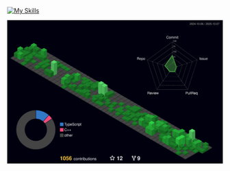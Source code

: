 [![My Skills](https://skillicons.dev/icons?i=py,django,ts,react,nextjs,nestjs,go,dart,flutter,express,prisma)](https://www.linkedin.com/in/leonardo-freitas-070298110/)


![](./profile-3d-contrib/profile-night-green.svg)
